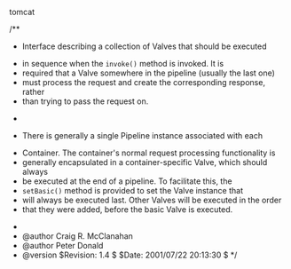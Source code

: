tomcat

/**
 * <p>Interface describing a collection of Valves that should be executed
 * in sequence when the <code>invoke()</code> method is invoked.  It is
 * required that a Valve somewhere in the pipeline (usually the last one)
 * must process the request and create the corresponding response, rather
 * than trying to pass the request on.</p>
 *
 * <p>There is generally a single Pipeline instance associated with each
 * Container.  The container's normal request processing functionality is
 * generally encapsulated in a container-specific Valve, which should always
 * be executed at the end of a pipeline.  To facilitate this, the
 * <code>setBasic()</code> method is provided to set the Valve instance that
 * will always be executed last.  Other Valves will be executed in the order
 * that they were added, before the basic Valve is executed.</p>
 *
 * @author Craig R. McClanahan
 * @author Peter Donald
 * @version $Revision: 1.4 $ $Date: 2001/07/22 20:13:30 $
 */
